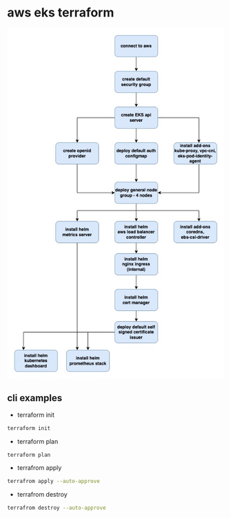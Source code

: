 # aws eks terraform

![Deploy diagram](./Diagram.jpg)

## cli examples
- terraform init
```bash
terraform init
```
- terraform plan
```bash
terraform plan
```
- terrafrom apply
```bash
terrafrom apply --auto-approve
```
- terrafrom destroy
```bash
terrafrom destroy --auto-approve
```
